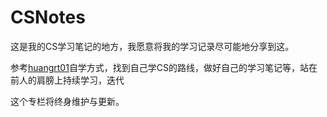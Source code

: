 # CSNotes

这是我的CS学习笔记的地方，我愿意将我的学习记录尽可能地分享到这。

参考[huangrt01](https://github.com/huangrt01)自学方式，找到自己学CS的路线，做好自己的学习笔记等，站在前人的肩膀上持续学习，迭代

这个专栏将终身维护与更新。

